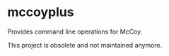 # mccoyplus
Provides command line operations for McCoy.

This project is obsolete and not maintained anymore.
